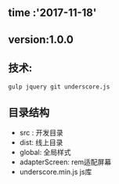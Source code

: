## time   :'2017-11-18'
## version:1.0.0
## 技术:
    gulp jquery git underscore.js
## 目录结构
  * src : 开发目录
  * dist: 线上目录
  * global: 全局样式
  * adapterScreen: rem适配屏幕
  * underscore.min.js js库

